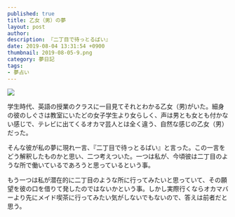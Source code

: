 ```yaml
---
published: true
title: 乙女（男）の夢
layout: post
author: 
description: 『二丁目で待っとるばい』
date: 2019-08-04 13:31:54 +0900
thumbnail: 2019-08-05-9.png
category: 夢日記
tags:
- 夢占い
---
```


![]({{site.baseurl}}/assets/img/2019-08-05-9.png)

学生時代、英語の授業のクラスに一目見てそれとわかる乙女（男)がいた。細身の彼のしぐさは教室にいたどの女子学生より女らしく、声は男とも女とも付かない感じで、テレビに出てくるオカマ芸人とは全く違う、自然な感じの乙女（男）だった。

そんな彼が私の夢に現れ一言、『二丁目で待っとるばい』と言った。この一言をどう解釈したものかと思い、二つ考えついた。一つは私が、今頃彼は二丁目のような所で働いているであろうと思っているという事。

もう一つは私が潜在的に二丁目のような所に行ってみたいと思っていて、その願望を彼の口を借りて発したのではないかという事。しかし実際行くならオカマバーより先にメイド喫茶に行ってみたい気がしないでもないので、答えは前者だと思う。


